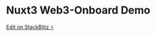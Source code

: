 # Nuxt3 Web3-Onboard Demo

[Edit on StackBlitz ⚡️](https://stackblitz.com/edit/nuxt-starter-ocfokz)
